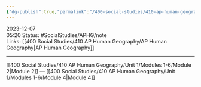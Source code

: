 ```yaml
---
{"dg-publish":true,"permalink":"/400-social-studies/410-ap-human-geography/unit-1/modules-1-6/module-3/","updated":"2024-03-06T10:06:03.318-06:00"}
---
```


2023-12-07  
05:20
Status: #SocialStudies/APHG/note  
Links: [[400 Social Studies/410 AP Human Geography/AP Human Geography\|AP Human Geography]]

---
[[400 Social Studies/410 AP Human Geography/Unit 1/Modules 1-6/Module 2\|Module 2]] — [[400 Social Studies/410 AP Human Geography/Unit 1/Modules 1-6/Module 4\|Module 4]]
